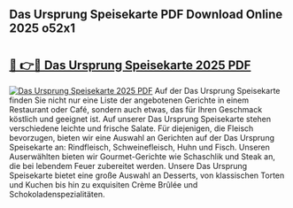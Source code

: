 ## Das Ursprung Speisekarte PDF Download Online 2025 o52x1

# <h2><a href="http://gc6obn.nevu.top/?p=Das+Ursprung+Speisekarte">🔗 👉🔴 Das Ursprung Speisekarte 2025 PDF</a></h2>

[![Das Ursprung Speisekarte 2025 PDF](https://i.imgur.com/dBaPXMq.png)](http://gc6obn.nevu.top/?p=Das+Ursprung+Speisekarte)
Auf der Das Ursprung Speisekarte finden Sie nicht nur eine Liste der angebotenen Gerichte in einem Restaurant oder Café, sondern auch etwas, das für Ihren Geschmack köstlich und geeignet ist. Auf unserer Das Ursprung Speisekarte stehen verschiedene leichte und frische Salate. Für diejenigen, die Fleisch bevorzugen, bieten wir eine Auswahl an Gerichten auf der Das Ursprung Speisekarte an: Rindfleisch, Schweinefleisch, Huhn und Fisch. Unseren Auserwählten bieten wir Gourmet-Gerichte wie Schaschlik und Steak an, die bei lebendem Feuer zubereitet werden. Unsere Das Ursprung Speisekarte bietet eine große Auswahl an Desserts, von klassischen Torten und Kuchen bis hin zu exquisiten Crème Brûlée und Schokoladenspezialitäten.
